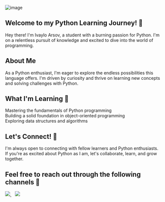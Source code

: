 ![image](https://github.com/IvayloArsov/IvayloArsov/assets/125567658/7272b548-d711-49ae-b079-dcc181342052)
<br>
## Welcome to my Python Learning Journey! 🐍
Hey there! I'm Ivaylo Arsov, a student with a burning passion for Python. I'm on a relentless pursuit of knowledge and excited to dive into the world of programming.

## About Me 
As a Python enthusiast, I'm eager to explore the endless possibilities this language offers. I'm driven by curiosity and thrive on learning new concepts and solving challenges with Python.

## What I'm Learning 📖
Mastering the fundamentals of Python programming<br>
Building a solid foundation in object-oriented programming<br>
Exploring data structures and algorithms

## Let's Connect! 👯
I'm always open to connecting with fellow learners and Python enthusiasts. If you're as excited about Python as I am, let's collaborate, learn, and grow together.

## Feel free to reach out through the following channels 💬
<p align='left'>
  
  <a href="https://www.linkedin.com/in/ivaylo-arsov-a05585268/">
    <img src="https://img.shields.io/badge/linkedin-%230077B5.svg?&style=for-the-badge&logo=linkedin&logoColor=white" />
  </a>&nbsp;&nbsp;
  <a href="discordapp.com/users/yourID/232549831208337409">
    <img src="https://img.shields.io/badge/Discord-5865F2?style=for-the-badge&logo=discord&logoColor=white" />
       
  </a>&nbsp;&nbsp;
  
</p>
